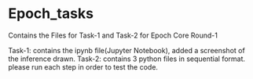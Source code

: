 # Epoch_tasks
Contains the Files for Task-1 and Task-2 for Epoch Core Round-1

Task-1: contains the ipynb file(Jupyter Notebook), added a screenshot of the inference drawn.
Task-2: contains 3 python files in sequential format. please run each step in order to test the code.
